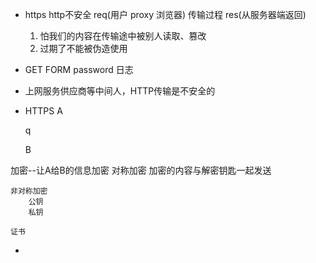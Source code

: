 - https
    http不安全
    req(用户 proxy 浏览器) 传输过程  res(从服务器端返回)

    1. 怕我们的内容在传输途中被别人读取、篡改
    2. 过期了不能被伪造使用

- GET FORM password 日志
- 上网服务供应商等中间人，HTTP传输是不安全的

- HTTPS
    A

    q

    B 

加密--让A给B的信息加密
    对称加密  加密的内容与解密钥匙一起发送

    非对称加密
        公钥
        私钥

    证书


- 